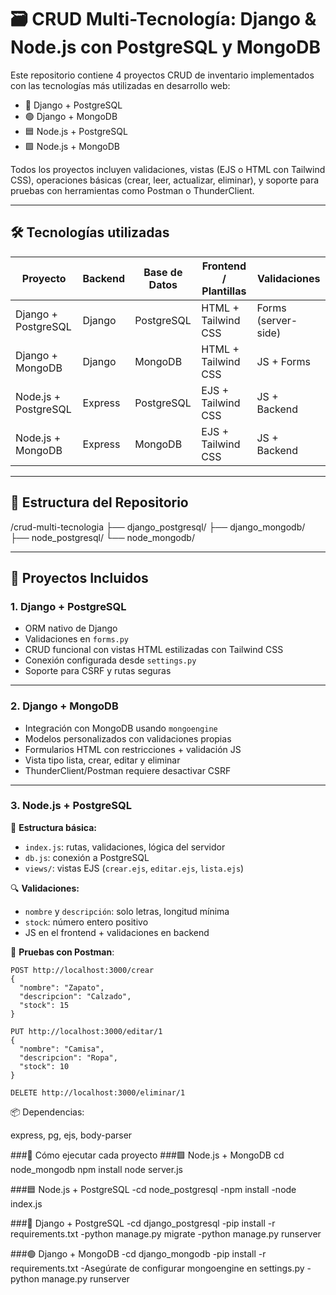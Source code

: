 # 🗃️ CRUD Multi-Tecnología: Django & Node.js con PostgreSQL y MongoDB

Este repositorio contiene 4 proyectos CRUD de inventario implementados con las tecnologías más utilizadas en desarrollo web:

- 🔵 Django + PostgreSQL  
- 🟢 Django + MongoDB  
- 🟦 Node.js + PostgreSQL  
- 🟩 Node.js + MongoDB  

Todos los proyectos incluyen validaciones, vistas (EJS o HTML con Tailwind CSS), operaciones básicas (crear, leer, actualizar, eliminar), y soporte para pruebas con herramientas como Postman o ThunderClient.

---

## 🛠️ Tecnologías utilizadas

| Proyecto                  | Backend  | Base de Datos | Frontend / Plantillas | Validaciones         |
|---------------------------|----------|----------------|------------------------|----------------------|
| Django + PostgreSQL       | Django   | PostgreSQL     | HTML + Tailwind CSS    | Forms (server-side)  |
| Django + MongoDB          | Django   | MongoDB        | HTML + Tailwind CSS    | JS + Forms           |
| Node.js + PostgreSQL      | Express  | PostgreSQL     | EJS + Tailwind CSS     | JS + Backend         |
| Node.js + MongoDB         | Express  | MongoDB        | EJS + Tailwind CSS     | JS + Backend         |

---

## 📁 Estructura del Repositorio

/crud-multi-tecnologia
├── django_postgresql/
├── django_mongodb/
├── node_postgresql/
└── node_mongodb/


---

## 🧩 Proyectos Incluidos

### 1. Django + PostgreSQL

- ORM nativo de Django
- Validaciones en `forms.py`
- CRUD funcional con vistas HTML estilizadas con Tailwind CSS
- Conexión configurada desde `settings.py`
- Soporte para CSRF y rutas seguras

---

### 2. Django + MongoDB

- Integración con MongoDB usando `mongoengine`
- Modelos personalizados con validaciones propias
- Formularios HTML con restricciones + validación JS
- Vista tipo lista, crear, editar y eliminar
- ThunderClient/Postman requiere desactivar CSRF

---

### 3. Node.js + PostgreSQL

📄 **Estructura básica:**
- `index.js`: rutas, validaciones, lógica del servidor
- `db.js`: conexión a PostgreSQL
- `views/`: vistas EJS (`crear.ejs`, `editar.ejs`, `lista.ejs`)

🔍 **Validaciones:**
- `nombre` y `descripción`: solo letras, longitud mínima
- `stock`: número entero positivo
- JS en el frontend + validaciones en backend

🧪 **Pruebas con Postman**:

```http
POST http://localhost:3000/crear
{
  "nombre": "Zapato",
  "descripcion": "Calzado",
  "stock": 15
}

PUT http://localhost:3000/editar/1
{
  "nombre": "Camisa",
  "descripcion": "Ropa",
  "stock": 10
}

DELETE http://localhost:3000/eliminar/1
```
📦 Dependencias:

express, pg, ejs, body-parser

###🚀 Cómo ejecutar cada proyecto
###🟩 Node.js + MongoDB
cd node_mongodb
npm install
node server.js

###🟦 Node.js + PostgreSQL
-cd node_postgresql
-npm install
-node index.js

###🔵 Django + PostgreSQL
-cd django_postgresql
-pip install -r requirements.txt
-python manage.py migrate
-python manage.py runserver

###🟢 Django + MongoDB
-cd django_mongodb
-pip install -r requirements.txt
-Asegúrate de configurar mongoengine en settings.py
-python manage.py runserver

